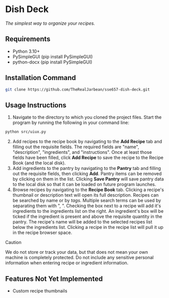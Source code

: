 # Dish Deck
*The simplest way to organize your recipes.*

## Requirements
- Python 3.10+
- PySimpleGUI (pip install PySimpleGUI)
- python-docx (pip install PySimpleGUI)

## Installation Command
```bash
git clone https://github.com/TheRealJarbean/sse657-dish-deck.git
```

## Usage Instructions

1. Navigate to the directory to which you cloned the project files. Start the program by running the following in your command line: 
```bash
python src/uiux.py
```
2. Add recipes to the recipe book by navigating to the **Add Recipe** tab and filling out the requisite fields. The required fields are "name", "description", "ingredients", and "instructions". Once at least those fields have been filled, click **Add Recipe** to save the recipe to the Recipe Book (and the local disk).
3. Add ingredients to the pantry by navigating to the **Pantry** tab and filling out the requisite fields, then clicking **Add**. Pantry items can be removed by clicking on them in the list. Clicking **Save Pantry** will save pantry data to the local disk so that it can be loaded on future program launches.
4. Browse recipes by navigating to the **Recipe Book** tab. Clicking a recipe's thumbnail or description text will open its full description. Recipes can be searched by name or by *tags*. Multiple search terms can be used by separating them with ", ". Checking the box next to a recipe will add it's ingredients to the ingredients list on the right. An ingredient's box will be ticked if the ingredient is present and above the requisite quantity in the pantry. The recipe's name will be added to the selected recipes list below the ingredients list.  Clicking a recipe in the recipe list will pull it up in the recipe browser space.

> [!CAUTION]
> We do not store or track your data, but that does not mean your own machine is completely protected. Do not include any sensitive personal information when entering recipe or ingredient information.

## Features Not Yet Implemented
- Custom recipe thumbnails
